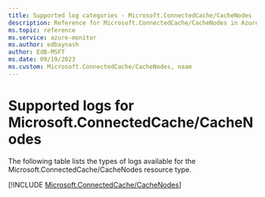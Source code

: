 ```yaml
---
title: Supported log categories - Microsoft.ConnectedCache/CacheNodes
description: Reference for Microsoft.ConnectedCache/CacheNodes in Azure Monitor Logs.
ms.topic: reference
ms.service: azure-monitor
ms.author: edbaynash
author: EdB-MSFT
ms.date: 09/19/2023
ms.custom: Microsoft.ConnectedCache/CacheNodes, naam
---
```





# Supported logs for Microsoft.ConnectedCache/CacheNodes  
The following table lists the types of logs available for the Microsoft.ConnectedCache/CacheNodes resource type.
  
  
[!INCLUDE [Microsoft.ConnectedCache/CacheNodes](./includes/Microsoft-ConnectedCache-CacheNodes-logs-include.md)]
  
